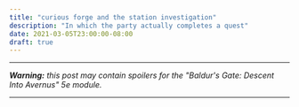 ```yaml
---
title: "curious forge and the station investigation"
description: "In which the party actually completes a quest"
date: 2021-03-05T23:00:00-08:00
draft: true
---
```


---

_**Warning:** this post may contain spoilers for the "Baldur's Gate: Descent Into Avernus" 5e module._

---
